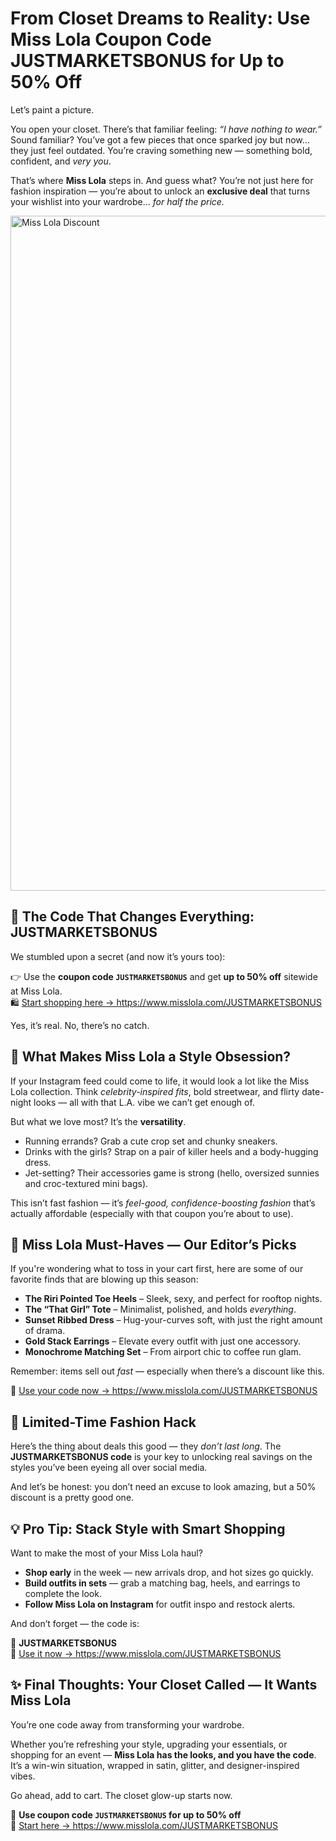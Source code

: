 <h1>From Closet Dreams to Reality: Use Miss Lola Coupon Code JUSTMARKETSBONUS for Up to 50% Off</h1>
<p>Let’s paint a picture.</p>
<p>You open your closet. There’s that familiar feeling: <em>“I have nothing to wear.”</em> Sound familiar? You’ve got a few pieces that once sparked joy but now… they just feel outdated. You’re craving something new — something bold, confident, and <em>very you</em>.</p>
<p>That’s where <strong>Miss Lola</strong> steps in. And guess what? You’re not just here for fashion inspiration — you’re about to unlock an <strong>exclusive deal</strong> that turns your wishlist into your wardrobe… <em>for half the price.</em></p>


<img src="https://images.mirror-media.xyz/publication-images/pNmLPqblMO4mSm0SDU82a.png" alt="Miss Lola Discount" width="1080">


<h2>💬 The Code That Changes Everything: JUSTMARKETSBONUS</h2>
<p>We stumbled upon a secret (and now it’s yours too):</p>
<p>👉 Use the <strong>coupon code <code>JUSTMARKETSBONUS</code></strong> and get <strong>up to 50% off</strong> sitewide at Miss Lola.<br>
🛍️ <a href="https://www.misslola.com/JUSTMARKETSBONUS" target="_blank">Start shopping here → https://www.misslola.com/JUSTMARKETSBONUS</a></p>
<p>Yes, it’s real. No, there’s no catch.</p>

<h2>👗 What Makes Miss Lola a Style Obsession?</h2>
<p>If your Instagram feed could come to life, it would look a lot like the Miss Lola collection. Think <em>celebrity-inspired fits</em>, bold streetwear, and flirty date-night looks — all with that L.A. vibe we can’t get enough of.</p>
<p>But what we love most? It’s the <strong>versatility</strong>.</p>
<ul>
<li>Running errands? Grab a cute crop set and chunky sneakers.</li>
<li>Drinks with the girls? Strap on a pair of killer heels and a body-hugging dress.</li>
<li>Jet-setting? Their accessories game is strong (hello, oversized sunnies and croc-textured mini bags).</li>
</ul>
<p>This isn’t fast fashion — it’s <em>feel-good, confidence-boosting fashion</em> that’s actually affordable (especially with that coupon you’re about to use).</p>

<h2>🛒 Miss Lola Must-Haves — Our Editor’s Picks</h2>
<p>If you're wondering what to toss in your cart first, here are some of our favorite finds that are blowing up this season:</p>
<ul>
<li><strong>The Riri Pointed Toe Heels</strong> – Sleek, sexy, and perfect for rooftop nights.</li>
<li><strong>The “That Girl” Tote</strong> – Minimalist, polished, and holds <em>everything</em>.</li>
<li><strong>Sunset Ribbed Dress</strong> – Hug-your-curves soft, with just the right amount of drama.</li>
<li><strong>Gold Stack Earrings</strong> – Elevate every outfit with just one accessory.</li>
<li><strong>Monochrome Matching Set</strong> – From airport chic to coffee run glam.</li>
</ul>
<p>Remember: items sell out <em>fast</em> — especially when there’s a discount like this.</p>
<p>🎉 <a href="https://www.misslola.com/JUSTMARKETSBONUS" target="_blank">Use your code now → https://www.misslola.com/JUSTMARKETSBONUS</a></p>

<h2>🔐 Limited-Time Fashion Hack</h2>
<p>Here’s the thing about deals this good — they <em>don’t last long</em>. The <strong>JUSTMARKETSBONUS code</strong> is your key to unlocking real savings on the styles you’ve been eyeing all over social media.</p>
<p>And let’s be honest: you don’t need an excuse to look amazing, but a 50% discount is a pretty good one.</p>

<h2>💡 Pro Tip: Stack Style with Smart Shopping</h2>
<p>Want to make the most of your Miss Lola haul?</p>
<ul>
<li><strong>Shop early</strong> in the week — new arrivals drop, and hot sizes go quickly.</li>
<li><strong>Build outfits in sets</strong> — grab a matching bag, heels, and earrings to complete the look.</li>
<li><strong>Follow Miss Lola on Instagram</strong> for outfit inspo and restock alerts.</li>
</ul>
<p>And don’t forget — the code is:</p>
<p>🔑 <strong>JUSTMARKETSBONUS</strong><br>🛒 <a href="https://www.misslola.com/JUSTMARKETSBONUS" target="_blank">Use it now → https://www.misslola.com/JUSTMARKETSBONUS</a></p>

<h2>✨ Final Thoughts: Your Closet Called — It Wants Miss Lola</h2>
<p>You’re one code away from transforming your wardrobe.</p>
<p>Whether you’re refreshing your style, upgrading your essentials, or shopping for an event — <strong>Miss Lola has the looks, and you have the code</strong>. It’s a win-win situation, wrapped in satin, glitter, and designer-inspired vibes.</p>
<p>Go ahead, add to cart. The closet glow-up starts now.</p>
<p>🎁 <strong>Use coupon code <code>JUSTMARKETSBONUS</code> for up to 50% off</strong><br>🔗 <a href="https://www.misslola.com/JUSTMARKETSBONUS" target="_blank">Start here → https://www.misslola.com/JUSTMARKETSBONUS</a></p>
